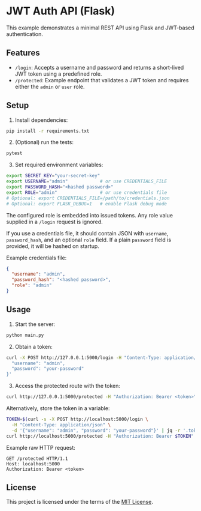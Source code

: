 # JWT Auth API (Flask)

This example demonstrates a minimal REST API using Flask and JWT-based authentication.

## Features

- `/login`: Accepts a username and password and returns a short-lived JWT token using a predefined role.
- `/protected`: Example endpoint that validates a JWT token and requires either the `admin` or `user` role.

## Setup

1. Install dependencies:

```bash
pip install -r requirements.txt
```

2. (Optional) run the tests:

```bash
pytest
```

3. Set required environment variables:

```bash
export SECRET_KEY="your-secret-key"
export USERNAME="admin"            # or use CREDENTIALS_FILE
export PASSWORD_HASH="<hashed password>"
export ROLE="admin"                # or use credentials file
# Optional: export CREDENTIALS_FILE=/path/to/credentials.json
# Optional: export FLASK_DEBUG=1   # enable Flask debug mode
```

The configured role is embedded into issued tokens. Any role value supplied in a
`/login` request is ignored.

If you use a credentials file, it should contain JSON with `username`, `password_hash`, and an optional `role` field. If a plain `password` field is provided, it will be hashed on startup.

Example credentials file:

```json
{
  "username": "admin",
  "password_hash": "<hashed password>",
  "role": "admin"
}
```

## Usage

1. Start the server:

```bash
python main.py
```

2. Obtain a token:

```bash
curl -X POST http://127.0.0.1:5000/login -H "Content-Type: application/json" -d '{
  "username": "admin",
  "password": "your-password"
}'
```

3. Access the protected route with the token:

```bash
curl http://127.0.0.1:5000/protected -H "Authorization: Bearer <token>"
```

Alternatively, store the token in a variable:

```bash
TOKEN=$(curl -s -X POST http://localhost:5000/login \
  -H "Content-Type: application/json" \
  -d '{"username": "admin", "password": "your-password"}' | jq -r '.token')
curl http://localhost:5000/protected -H "Authorization: Bearer $TOKEN"
```

Example raw HTTP request:

```http
GET /protected HTTP/1.1
Host: localhost:5000
Authorization: Bearer <token>
```

## License

This project is licensed under the terms of the [MIT License](LICENSE).
